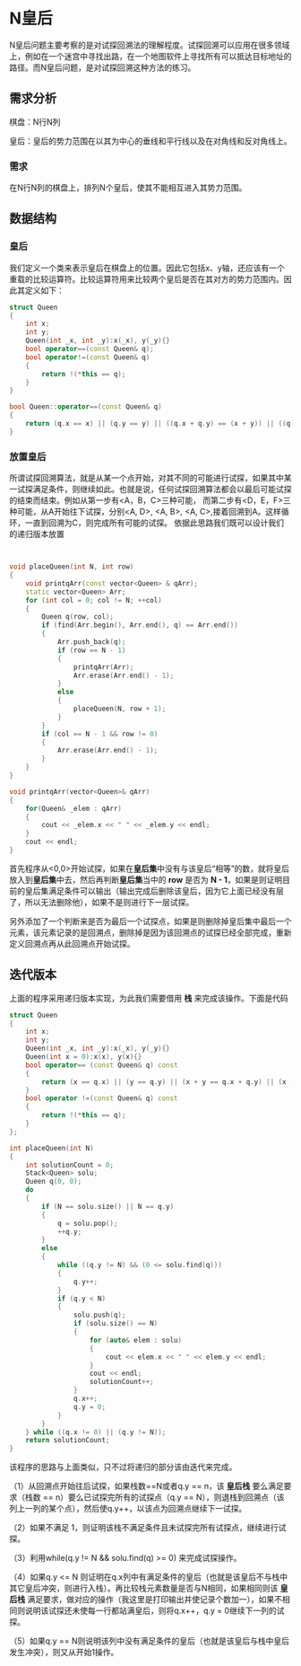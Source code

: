 # N皇后

N皇后问题主要考察的是对试探回溯法的理解程度。试探回溯可以应用在很多领域上，例如在一个迷宫中寻找出路，在一个地图软件上寻找所有可以抵达目标地址的路径。而N皇后问题，是对试探回溯这种方法的练习。



## 需求分析

棋盘：N行N列

皇后：皇后的势力范围在以其为中心的垂线和平行线以及在对角线和反对角线上。

### 需求

在N行N列的棋盘上，排列N个皇后，使其不能相互进入其势力范围。



## 数据结构

### 皇后

我们定义一个类来表示皇后在棋盘上的位置。因此它包括x、y轴，还应该有一个重载的比较运算符。比较运算符用来比较两个皇后是否在其对方的势力范围内。因此其定义如下：

```c++
struct Queen
{
    int x;
    int y;
    Queen(int _x, int _y):x(_x), y(_y){}
    bool operator==(const Queen& q);
    bool operator!=(const Queen& q)
    {
        return !(*this == q);
    }
}

bool Queen::operator==(const Queen& q)
{
    return (q.x == x) || (q.y == y) || ((q.x + q.y) == (x + y)) || ((q.x - q.y) == (x + y));
}
```

### 放置皇后

所谓试探回溯算法，就是从某一个点开始，对其不同的可能进行试探，如果其中某一试探满足条件，则继续如此。也就是说，任何试探回溯算法都会以最后可能试探的结束而结束。例如从第一步有\<A，B，C\>三种可能， 而第二步有\<D，E，F\>三种可能，从A开始往下试探，分别\<A, D\>, \<A, B\>, \<A, C\>,接着回溯到A。这样循环，一直到回溯为C，则完成所有可能的试探。 依据此思路我们既可以设计我们的递归版本放置

```c++


void placeQueen(int N, int row)
{
	void printqArr(const vector<Queen> & qArr);
	static vector<Queen> Arr;
	for (int col = 0; col != N; ++col)
	{
		Queen q(row, col);
		if (find(Arr.begin(), Arr.end(), q) == Arr.end())
		{
			Arr.push_back(q);
			if (row == N - 1)
			{
				printqArr(Arr);
				Arr.erase(Arr.end() - 1);
			}
			else
			{
				placeQueen(N, row + 1);
			}
		}
		if (col == N - 1 && row != 0)
		{
			Arr.erase(Arr.end() - 1);
		}
	}
}

void printqArr(vector<Queen>& qArr)
{
    for(Queen& _elem : qArr)
    {
        cout << _elem.x << " " << _elem.y << endl;
    }
    cout << endl;
}

```

首先程序从<0,0>开始试探，如果在**皇后集**中没有与该皇后“相等”的数，就将皇后放入到**皇后集**中去，然后再判断**皇后集**当中的 **row** 是否为 **N - 1**，如果是则证明目前的皇后集满足条件可以输出（输出完成后删除该皇后，因为它上面已经没有层了，所以无法删除他），如果不是则进行下一层试探。

另外添加了一个判断来是否为最后一个试探点，如果是则删除掉皇后集中最后一个元素，该元素记录的是回溯点，删除掉是因为该回溯点的试探已经全部完成，重新定义回溯点再从此回溯点开始试探。



## 迭代版本

上面的程序采用递归版本实现，为此我们需要借用 **栈** 来完成该操作。下面是代码

```c++
struct Queen
{
	int x;
	int y;
	Queen(int _x, int _y):x(_x), y(_y){}
	Queen(int x = 0):x(x), y(x){}
	bool operator== (const Queen& q) const
	{
		return (x == q.x) || (y == q.y) || (x + y == q.x + q.y) || (x - y == q.x - q.y);
	}
	bool operator !=(const Queen& q) const
	{
		return !(*this == q);
	}
};
```



```c++
int placeQueen(int N)
{
	int solutionCount = 0;
	Stack<Queen> solu;
	Queen q(0, 0);
	do
	{
		if (N == solu.size() || N == q.y)
		{
			q = solu.pop();
			++q.y;
		}
		else
		{
			while ((q.y != N) && (0 <= solu.find(q)))
			{
				q.y++;
			}
			if (q.y < N)
			{
				solu.push(q);
				if (solu.size() == N)
				{
					for (auto& elem : solu)
					{
						cout << elem.x << " " << elem.y << endl;
					}
					cout << endl;
					solutionCount++;
				}
				q.x++;
				q.y = 0;
			}
		}
	} while ((q.x != 0) || (q.y != N));
	return solutionCount;
}
```

该程序的思路与上面类似，只不过将递归的部分该由迭代来完成。

（1）从回溯点开始往后试探，如果栈数==N或者q.y == n，该 **皇后栈** 要么满足要求（栈数 == n）要么已试探完所有的试探点（q.y == N），则退栈到回溯点（该列上一列的某个点），然后使q.y++，以该点为回溯点继续下一试探。

（2）如果不满足 1，则证明该栈不满足条件且未试探完所有试探点，继续进行试探。

（3）利用while(q.y != N && solu.find(q) >= 0) 来完成试探操作。

（4）如果q.y <= N 则证明在q.x列中有满足条件的皇后（也就是该皇后不与栈中其它皇后冲突，则进行入栈）。再比较栈元素数量是否与N相同，如果相同则该 **皇后栈** 满足要求，做对应的操作（我这里是打印输出并使记录个数加一），如果不相同则说明该试探还未使每一行都站满皇后，则将q.x++，q.y = 0继续下一列的试探。

（5）如果q.y == N则说明该列中没有满足条件的皇后（也就是该皇后与栈中皇后发生冲突），则又从开始1操作。

